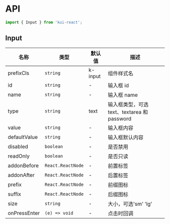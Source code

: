 # API

```jsx
import { Input } from 'kui-react';
```

## Input

| 名称         | 类型              | 默认值  | 描述                                        |
| ------------ | ----------------- | ------- | ------------------------------------------- |
| prefixCls    | `string`          | k-input | 组件样式名                                  |
| id           | `string`          | -       | 输入框 id                                   |
| name         | `string`          | -       | 输入框 name                                 |
| type         | `string`          | text    | 输入框类型，可选 text、textarea 和 password |
| value        | `string`          | -       | 输入框内容                                  |
| defaultValue | `string`          | -       | 输入框默认内容                              |
| disabled     | `boolean`         | -       | 是否禁用                                    |
| readOnly     | `boolean`         | -       | 是否只读                                    |
| addonBefore  | `React.ReactNode` | -       | 前置标签                                    |
| addonAfter   | `React.ReactNode` | -       | 后置标签                                    |
| prefix       | `React.ReactNode` | -       | 前缀图标                                    |
| suffix       | `React.ReactNode` | -       | 后缀图标                                    |
| size         | `string`          | -       | 大小，可选'sm' 'lg'                         |
| onPressEnter | `(e) => void`     | -       | 点击时回调                                  |
